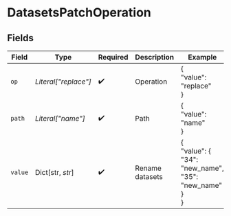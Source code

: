 # DatasetsPatchOperation


## Fields

| Field                                               | Type                                                | Required                                            | Description                                         | Example                                             |
| --------------------------------------------------- | --------------------------------------------------- | --------------------------------------------------- | --------------------------------------------------- | --------------------------------------------------- |
| `op`                                                | *Literal["replace"]*                                | :heavy_check_mark:                                  | Operation                                           | {<br/>"value": "replace"<br/>}                      |
| `path`                                              | *Literal["name"]*                                   | :heavy_check_mark:                                  | Path                                                | {<br/>"value": "name"<br/>}                         |
| `value`                                             | Dict[str, *str*]                                    | :heavy_check_mark:                                  | Rename datasets                                     | {<br/>"value": {<br/>"34": "new_name",<br/>"35": "new_name"<br/>}<br/>} |